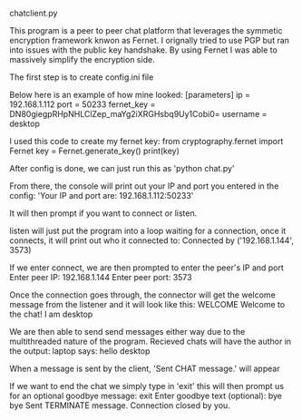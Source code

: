 chatclient.py

This program is a peer to peer chat platform that leverages the symmetic encryption framework knwon as Fernet. I orignally tried to use PGP but ran into issues with the public key handshake. By using Fernet I was able to massively simplify the encryption side.

The first step is to create config.ini file

Below here is an example of how mine looked:
    [parameters]
    ip = 192.168.1.112
    port = 50233
    fernet_key = DN80giegpRHpNHLClZep_maYg2iXRGHsbq9Uy1Cobi0=
    username = desktop

I used this code to create my fernet key:
    from cryptography.fernet import Fernet
    key = Fernet.generate_key()
    print(key)


After config is done, we can just run this as 'python chat.py'

From there, the console will print out your IP and port you entered in the config:
'Your IP and port are: 192.168.1.112:50233'

It will then prompt if you want to connect or listen.

listen will just put the program into a loop waiting for a connection, once it connects, it will print out who it connected to:
Connected by ('192.168.1.144', 3573)

If we enter connect, we are then prompted to enter the peer's IP and port
Enter peer IP: 192.168.1.144
Enter peer port: 3573

Once the connection goes through, the connector will get the welcome message from the listener and it will look like this:
WELCOME Welcome to the chat! I am desktop

We are then able to send send messages either way due to the multithreaded nature of the program. Recieved chats will have the author in the output:
laptop says: hello desktop

When a message is sent by the client, 'Sent CHAT message.' will appear

If we want to end the chat we simply type in 'exit' this will then prompt us for an optional goodbye message:
exit
Enter goodbye text (optional): bye bye
Sent TERMINATE message.
Connection closed by you.